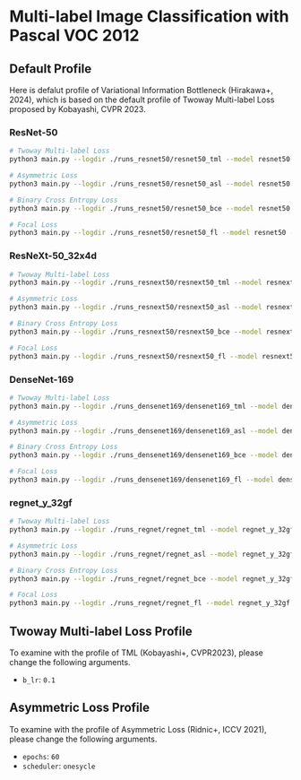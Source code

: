 # Multi-label Image Classification with Pascal VOC 2012


## Default Profile

Here is defalut profile of Variational Information Bottleneck (Hirakawa+, 2024), which is based on the default profile of Twoway Multi-label Loss proposed by Kobayashi, CVPR 2023.

### ResNet-50

```bash
# Twoway Multi-label Loss
python3 main.py --logdir ./runs_resnet50/resnet50_tml --model resnet50 --pretrained --use_nesterov --loss tml --beta 1e-6 --lr 0.01 --b_lr 1.0 --gpu_id 0

# Asymmetric Loss
python3 main.py --logdir ./runs_resnet50/resnet50_asl --model resnet50 --pretrained --use_nesterov --loss asl --beta 1e-6 --lr 2e-4 --b_lr 1.0 --gpu_id 0

# Binary Cross Entropy Loss
python3 main.py --logdir ./runs_resnet50/resnet50_bce --model resnet50 --pretrained --use_nesterov --loss bce --beta 1e-6 --lr 0.1 --b_lr 1.0 --gpu_id 0

# Focal Loss
python3 main.py --logdir ./runs_resnet50/resnet50_fl --model resnet50 --pretrained --use_nesterov --loss fl --beta 1e-6 --lr 0.1 --b_lr 1.0 --gpu_id 0
```

### ResNeXt-50_32x4d

```bash
# Twoway Multi-label Loss
python3 main.py --logdir ./runs_resnext50/resnext50_tml --model resnext50_32x4åd --pretrained --use_nesterov --loss tml --beta 1e-6 --lr 0.01 --b_lr 1.0 --gpu_id 0

# Asymmetric Loss
python3 main.py --logdir ./runs_resnext50/resnext50_asl --model resnext50_32x4d --pretrained --use_nesterov --loss asl --beta 1e-6 --lr 2e-4 --b_lr 1.0 --gpu_id 0

# Binary Cross Entropy Loss
python3 main.py --logdir ./runs_resnext50/resnext50_bce --model resnext50_32x4d --pretrained --use_nesterov --loss bce --beta 1e-6 --lr 0.1 --b_lr 1.0 --gpu_id 0

# Focal Loss
python3 main.py --logdir ./runs_resnext50/resnext50_fl --model resnext50_32x4d --pretrained --use_nesterov --loss fl --beta 1e-6 --lr 0.1 --b_lr 1.0 --gpu_id 0
```

### DenseNet-169

```bash
# Twoway Multi-label Loss
python3 main.py --logdir ./runs_densenet169/densenet169_tml --model densenet169 --pretrained --use_nesterov --loss tml --beta 1e-6 --lr 0.01 --b_lr 1.0 --gpu_id 0

# Asymmetric Loss
python3 main.py --logdir ./runs_densenet169/densenet169_asl --model densenet169 --pretrained --use_nesterov --loss asl --beta 1e-6 --lr 1e-05 --b_lr 1.0 --gpu_id 0

# Binary Cross Entropy Loss
python3 main.py --logdir ./runs_densenet169/densenet169_bce --model densenet169 --pretrained --use_nesterov --loss bce --beta 1e-6 --lr 0.1 --b_lr 1.0 --gpu_id 0

# Focal Loss
python3 main.py --logdir ./runs_densenet169/densenet169_fl --model densenet169 --pretrained --use_nesterov --loss fl --beta 1e-6 --lr 0.1 --b_lr 1.0 --gpu_id 0
```

### regnet_y_32gf

```bash
# Twoway Multi-label Loss
python3 main.py --logdir ./runs_regnet/regnet_tml --model regnet_y_32gf --pretrained --use_nesterov --loss tml --beta 1e-6 --lr 0.01 --b_lr 1.0 --gpu_id 0,1

# Asymmetric Loss
python3 main.py --logdir ./runs_regnet/regnet_asl --model regnet_y_32gf --pretrained --use_nesterov --loss asl --beta 1e-6 --lr 2e-4 --b_lr 1.0 --gpu_id 0,1

# Binary Cross Entropy Loss
python3 main.py --logdir ./runs_regnet/regnet_bce --model regnet_y_32gf --pretrained --use_nesterov --loss bce --beta 1e-6 --lr 0.1 --b_lr 1.0 --gpu_id 0,1

# Focal Loss
python3 main.py --logdir ./runs_regnet/regnet_fl --model regnet_y_32gf --pretrained --use_nesterov --loss fl --beta 1e-6 --lr 0.1 --b_lr 1.0 --gpu_id 0,1
```

## Twoway Multi-label Loss Profile

To examine with the profile of TML (Kobayashi+, CVPR2023), please change the following arguments.

* `b_lr`: `0.1`

## Asymmetric Loss Profile

To examine with the profile of Asymmetric Loss (Ridnic+, ICCV 2021), please change the following arguments.

* `epochs`: `60`
* `scheduler`: `onesycle`
